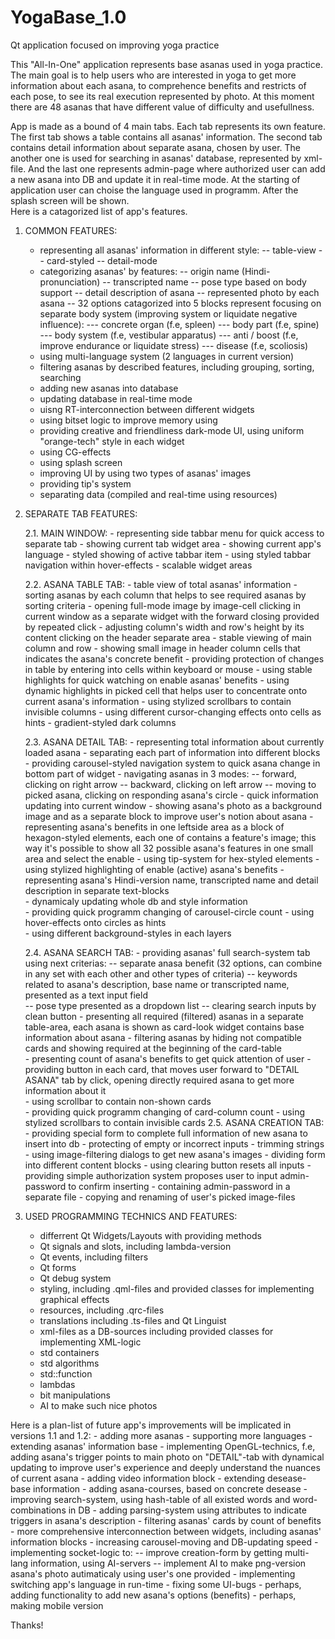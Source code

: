 # YogaBase_1.0
Qt application focused on improving yoga practice

This "All-In-One" application represents base asanas used in yoga practice. The main goal is to help users who are interested in yoga to get more information about each asana, to comprehence benefits and restricts of each pose, to see its real execution represented by photo. At this moment there are 48 asanas that have different value of difficulty and usefullness.

App is made as a bound of 4 main tabs. Each tab represents its own feature.
The first tab shows a table contains all asanas' information. 
The second tab contains detail information about separate asana, chosen by user. 
The another one is used for searching in asanas' database, represented by xml-file. 
And the last one represents admin-page where authorized user can add a new asana into DB and update it in real-time mode.
At the starting of application user can choise the language used in programm. After the splash screen will be shown.    
Here is a catagorized list of app's features.

1. COMMON FEATURES:

	- representing all asanas' information in different style: 
		-- table-view 
		-- card-styled 
		-- detail-mode
	- categorizing asanas' by features:
		-- origin name (Hindi-pronunciation)
		-- transcripted name
		-- pose type based on body support 
		-- detail description of asana
		-- represented photo by each asana
		-- 32 options catagorized into 5 blocks represent focusing on separate body system (improving system or liquidate negative influence):
			--- concrete organ (f.e, spleen)
			--- body part (f.e, spine)
			--- body system (f.e, vestibular apparatus)
			--- anti / boost (f.e, improve endurance or liquidate stress)
			--- disease (f.e, scoliosis)
	- using multi-language system (2 languages in current version)
	- filtering asanas by described features, including grouping, sorting, searching
	- adding new asanas into database
	- updating database in real-time mode
	- uisng RT-interconnection between different widgets
	- using bitset logic to improve memory using
	- providing creative and friendliness dark-mode UI, using uniform "orange-tech" style in each widget 
	- using CG-effects
	- using splash screen
	- improving UI by using two types of asanas' images
	- providing tip's system
	- separating data (compiled and real-time using resources) 

2. SEPARATE TAB FEATURES:

	2.1. MAIN WINDOW:
		- representing side tabbar menu for quick access to separate tab
		- showing current tab widget area
		- showing current app's language
		- styled showing of active tabbar item
		- using styled tabbar navigation within hover-effects
		- scalable widget areas

	2.2. ASANA TABLE TAB:
		- table view of total asanas' information
		- sorting asanas by each column that helps to see required asanas by sorting criteria
		- opening full-mode image by image-cell clicking in current window as a separate widget with the forward closing provided by repeated click 
		- adjusting column's width and row's height by its content clicking on the header separate area
		- stable viewing of main column and row
		- showing small image in header column cells that indicates the asana's concrete benefit
		- providing protection of changes in table by entering into cells within keyboard or mouse
		- using stable highlights for quick watching on enable asanas' benefits
		- using dynamic highlights in picked cell that helps user to concentrate onto current asana's information
		- using stylized scrollbars to contain invisible columns 
		- using different cursor-changing effects onto cells as hints
		- gradient-styled dark columns

	2.3. ASANA DETAIL TAB:
		- representing total information about currently loaded asana
		- separating each part of information into different blocks
		- providing carousel-styled navigation system to quick asana change in bottom part of widget
		- navigating asanas in 3 modes:
			-- forward, clicking on right arrow
			-- backward, clicking on left arrow
			-- moving to picked asana, clicking on responding asana's circle
		- quick information updating into current window
		- showing asana's photo as a background image and as a separate block to improve user's notion about asana
		- representing asana's benefits in one leftside area as a block of hexagon-styled elements, each one of contains a feature's image; this way it's possible to show all 32 possible asana's features in one small area and select the enable
		- using tip-system for hex-styled elements 
		- using stylized highlighting of enable (active) asana's benefits
		- representing asana's Hindi-version name, transcripted name and detail description in separate text-blocks  
		- dynamicaly updating whole db and style information        
		- providing quick programm changing of carousel-circle count
		- using hover-effects onto circles as hints 	
		- using different background-styles in each layers

	2.4. ASANA SEARCH TAB:
		- providing asanas' full search-system tab using next criterias:
			-- separate anasa benefit (32 options, can combine in any set with each other and other types of criteria)
			-- keywords related to asana's description, base name or transcripted name, presented as a text input field  
			-- pose type presented as a dropdown list
			-- clearing search inputs by clean button 
		- presenting all required (filtered) asanas in a separate table-area, each asana is shown as card-look widget contains base information about asana
		- filtering asanas by hiding not compatible cards and showing required at the beginning of the card-table  
		- presenting count of asana's benefits to get quick attention of user
		- providing button in each card, that moves user forward to "DETAIL ASANA" tab by click, opening directly required asana to get more information about it  
		- using scrollbar to contain non-shown cards  
		- providing quick programm changing of card-column count
		- using stylized scrollbars to contain invisible cards
	2.5. ASANA CREATION TAB:
		- providing special form to complete full information of new asana to insert into db
		- protecting of empty or incorrect inputs
		- trimming strings
		- using image-filtering dialogs to get new asana's images
		- dividing form into different content blocks 
		- using clearing button resets all inputs
		- providing simple authorization system proposes user to input admin-password to confirm inserting
		- containing admin-password in a separate file
		- copying and renaming of user's picked image-files

3. USED PROGRAMMING TECHNICS AND FEATURES:
	- differrent Qt Widgets/Layouts with providing methods
	- Qt signals and slots, including lambda-version
	- Qt events, including filters
	- Qt forms
	- Qt debug system
	- styling, including .qml-files and provided classes for implementing graphical effects
	- resources, including .qrc-files 
	- translations including .ts-files and Qt Linguist
	- xml-files as a DB-sources including provided classes for implementing XML-logic  
	- std containers
	- std algorithms
	- std::function
	- lambdas
	- bit manipulations
	- AI to make such nice photos

Here is a plan-list of future app's improvements will be implicated in versions 1.1 and 1.2:
	- adding more asanas
	- supporting more languages
	- extending asanas' information base
	- implementing OpenGL-technics, f.e, adding asana's trigger points to main photo on "DETAIL"-tab with dynamical updating to improve user's experience and deeply understand the nuances of current asana
	- adding video information block
	- extending desease-base information
	- adding asana-courses, based on concrete desease 
	- improving search-system, using hash-table of all existed words and word-combinations in DB
	- adding parsing-system using attributes to indicate triggers in asana's description
	- filtering asanas' cards by count of benefits    
	- more comprehensive interconnection between widgets, including asanas' information blocks 
	- increasing carousel-moving and DB-updating speed
	- implementing socket-logic to:
		-- improve creation-form by getting multi-lang information, using AI-servers 
		-- implement AI to make png-version asana's photo autimaticaly using user's one provided
	- implementing switching app's language in run-time
	- fixing some UI-bugs
	- perhaps, adding functionality to add new asana's options (benefits)
	- perhaps, making mobile version

Thanks!
